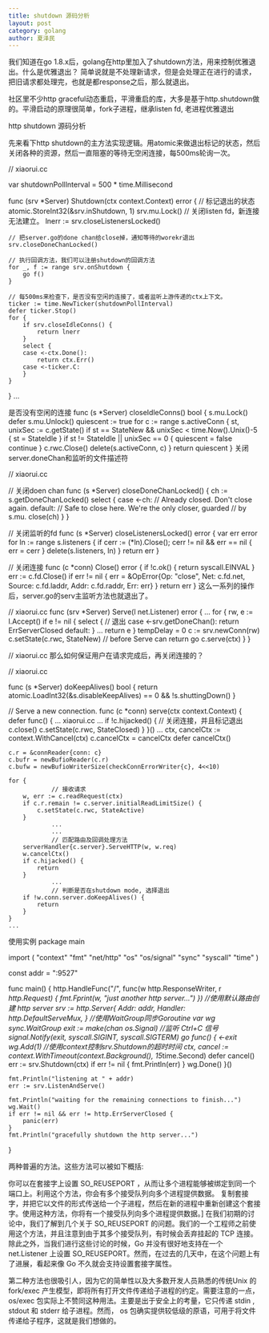 ```yaml
---
title: shutdown 源码分析
layout: post
category: golang
author: 夏泽民
---
```

我们知道在go 1.8.x后，golang在http里加入了shutdown方法，用来控制优雅退出。什么是优雅退出？ 简单说就是不处理新请求，但是会处理正在进行的请求，把旧请求都处理完，也就是都response之后，那么就退出。

社区里不少http graceful动态重启，平滑重启的库，大多是基于http.shutdown做的。平滑启动的原理很简单，fork子进程，继承listen fd, 老进程优雅退出
<!-- more -->
http shutdown 源码分析

先来看下http shutdown的主方法实现逻辑。用atomic来做退出标记的状态，然后关闭各种的资源，然后一直阻塞的等待无空闲连接，每500ms轮询一次。

// xiaorui.cc

var shutdownPollInterval = 500 * time.Millisecond

func (srv *Server) Shutdown(ctx context.Context) error {
    // 标记退出的状态
    atomic.StoreInt32(&srv.inShutdown, 1)
    srv.mu.Lock()
    // 关闭listen fd，新连接无法建立。
    lnerr := srv.closeListenersLocked()
    
    // 把server.go的done chan给close掉，通知等待的worekr退出
    srv.closeDoneChanLocked()

    // 执行回调方法，我们可以注册shutdown的回调方法
    for _, f := range srv.onShutdown {
        go f()
    }

    // 每500ms来检查下，是否没有空闲的连接了，或者监听上游传递的ctx上下文。
    ticker := time.NewTicker(shutdownPollInterval)
    defer ticker.Stop()
    for {
        if srv.closeIdleConns() {
            return lnerr
        }
        select {
        case <-ctx.Done():
            return ctx.Err()
        case <-ticker.C:
        }
    }
}
…

是否没有空闲的连接
func (s *Server) closeIdleConns() bool {
	s.mu.Lock()
	defer s.mu.Unlock()
	quiescent := true
	for c := range s.activeConn {
		st, unixSec := c.getState()
		if st == StateNew && unixSec < time.Now().Unix()-5 {
			st = StateIdle
		}
		if st != StateIdle || unixSec == 0 {
			quiescent = false
			continue
		}
		c.rwc.Close()
		delete(s.activeConn, c)
	}
	return quiescent
}
关闭server.doneChan和监听的文件描述符

// xiaorui.cc

// 关闭doen chan
func (s *Server) closeDoneChanLocked() {
    ch := s.getDoneChanLocked()
    select {
    case <-ch:
        // Already closed. Don't close again.
    default:
        // Safe to close here. We're the only closer, guarded
        // by s.mu.
        close(ch)
    }
}

// 关闭监听的fd
func (s *Server) closeListenersLocked() error {
    var err error
    for ln := range s.listeners {
        if cerr := (*ln).Close(); cerr != nil && err == nil {
            err = cerr
        }
        delete(s.listeners, ln)
    }
    return err
}

// 关闭连接
func (c *conn) Close() error {
    if !c.ok() {
        return syscall.EINVAL
    }
    err := c.fd.Close()
    if err != nil {
        err = &OpError{Op: "close", Net: c.fd.net, Source: c.fd.laddr, Addr: c.fd.raddr, Err: err}
    }
    return err
}
这么一系列的操作后，server.go的serv主监听方法也就退出了。

// xiaorui.cc 
func (srv *Server) Serve(l net.Listener) error {
    ...
    for {
        rw, e := l.Accept()
        if e != nil {
            select {
             // 退出
            case <-srv.getDoneChan():
                return ErrServerClosed
            default:
            }
            ...
            return e
        }
        tempDelay = 0
        c := srv.newConn(rw)
        c.setState(c.rwc, StateNew) // before Serve can return
        go c.serve(ctx)
    }
}

// xiaorui.cc
那么如何保证用户在请求完成后，再关闭连接的？

// xiaorui.cc

func (s *Server) doKeepAlives() bool {
	return atomic.LoadInt32(&s.disableKeepAlives) == 0 && !s.shuttingDown()
}


// Serve a new connection.
func (c *conn) serve(ctx context.Context) {
	defer func() {
                ... xiaorui.cc ...
		if !c.hijacked() {
                        // 关闭连接，并且标记退出
			c.close()
			c.setState(c.rwc, StateClosed)
		}
	}()
        ...
	ctx, cancelCtx := context.WithCancel(ctx)
	c.cancelCtx = cancelCtx
	defer cancelCtx()

	c.r = &connReader{conn: c}
	c.bufr = newBufioReader(c.r)
	c.bufw = newBufioWriterSize(checkConnErrorWriter{c}, 4<<10)

	for {
                // 接收请求
		w, err := c.readRequest(ctx)
		if c.r.remain != c.server.initialReadLimitSize() {
			c.setState(c.rwc, StateActive)
		}
                ...
                ...
                // 匹配路由及回调处理方法
		serverHandler{c.server}.ServeHTTP(w, w.req)
		w.cancelCtx()
		if c.hijacked() {
			return
		}
                ...
                // 判断是否在shutdown mode, 选择退出
		if !w.conn.server.doKeepAlives() {
			return
		}
    }
    ...
使用实例
package main

import (
    "context"
    "fmt"
    "net/http"
    "os"
    "os/signal"
    "sync"
    "syscall"
    "time"
)

const addr = ":9527"

func main() {
    http.HandleFunc("/", func(w http.ResponseWriter, r *http.Request) {
        fmt.Fprint(w, "just another http server...")
    })
    //使用默认路由创建 http server
    srv := http.Server{
        Addr:    addr,
        Handler: http.DefaultServeMux,
    }
    //使用WaitGroup同步Goroutine
    var wg sync.WaitGroup
    exit := make(chan os.Signal)
    //监听 Ctrl+C 信号
    signal.Notify(exit, syscall.SIGINT, syscall.SIGTERM)
    go func() {
        <-exit
        wg.Add(1)
        //使用context控制srv.Shutdown的超时时间
        ctx, cancel := context.WithTimeout(context.Background(), 15*time.Second)
        defer cancel()
        err := srv.Shutdown(ctx)
        if err != nil {
            fmt.Println(err)
        }
        wg.Done()
    }()

    fmt.Println("listening at " + addr)
    err := srv.ListenAndServe()

    fmt.Println("waiting for the remaining connections to finish...")
    wg.Wait()
    if err != nil && err != http.ErrServerClosed {
        panic(err)
    }
    fmt.Println("gracefully shutdown the http server...")
}

两种普遍的方法。这些方法可以被如下概括:

你可以在套接字上设置 SO_REUSEPORT ，从而让多个进程能够被绑定到同一个端口上。利用这个方法，你会有多个接受队列向多个进程提供数据。
复制套接字，并把它以文件的形式传送给一个子进程，然后在新的进程中重新创建这个套接字。使用这种方法，你将有一个接受队列向多个进程提供数据。]
在我们初期的讨论中，我们了解到几个关于 SO_REUSEPORT 的问题。我们的一个工程师之前使用这个方法，并且注意到由于其多个接受队列，有时候会丢弃挂起的 TCP 连接。除此之外，当我们进行这些讨论的时候，Go 并没有很好地支持在一个 net.Listener 上设置 SO_REUSEPORT。然而，在过去的几天中，在这个问题上有了进展，看起来像 Go 不久就会支持设置套接字属性。

第二种方法也很吸引人，因为它的简单性以及大多数开发人员熟悉的传统Unix 的 fork/exec 产生模型，即将所有打开文件传递给子进程的约定。需要注意的一点，os/exec 包实际上不赞同这种用法。主要是出于安全上的考量，它只传递 stdin , stdout 和 stderr 给子进程。然而， os 包确实提供较低级的原语，可用于将文件传递给子程序，这就是我们想做的。



